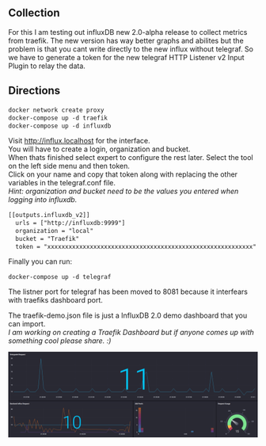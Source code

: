 ## Collection
For this I am testing out influxDB new 2.0-alpha release to collect metrics from traefik. The new version has way better graphs and abilites but the problem is that you cant write directly to the new influx without telegraf. So we have to generate a token for the new telegraf HTTP Listener v2 Input Plugin to relay the data.  

## Directions
```
docker network create proxy
docker-compose up -d traefik
docker-compose up -d influxdb
```
Visit http://influx.localhost for the interface.  
You will have to create a login, organization and bucket.  
When thats finished select expert to configure the rest later.  Select the tool on the left side menu and then token.  
Click on your name and copy that token along with replacing the other variables in the telegraf.conf file.  
_Hint: organization and bucket need to be the values you entered when logging into influxdb._  
```
[[outputs.influxdb_v2]]
  urls = ["http://influxdb:9999"]
  organization = "local"        
  bucket = "Traefik"
  token = "xxxxxxxxxxxxxxxxxxxxxxxxxxxxxxxxxxxxxxxxxxxxxxxxxxxxxxxxxx"  
```
Finally you can run:
```
docker-compose up -d telegraf
```

The listner port for telegraf has been moved to 8081 because it interfears with traefiks dashboard port.

The traefik-demo.json file is just a InfluxDB 2.0 demo dashboard that you can import.  
_I am working on creating a Traefik Dashboard but if anyone comes up with something cool please share. :)_

![Dashboard](./images/Screenshot.png)
